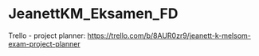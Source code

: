 # JeanettKM_Eksamen_FD

Trello - project planner:
https://trello.com/b/8AUR0zr9/jeanett-k-melsom-exam-project-planner
